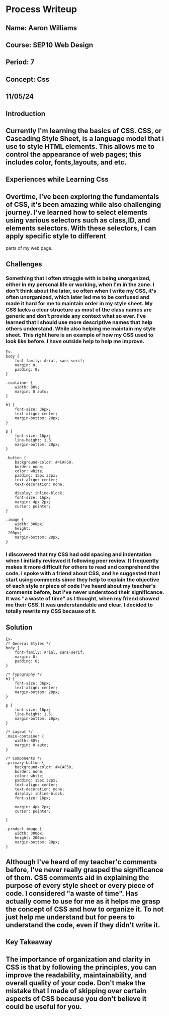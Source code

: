 # Process Writeup

## Name: Aaron Williams
## Course: SEP10 Web Design
## Period: 7
## Concept: Css
## 11/05/24

## Introduction
## Currently I'm learning the basics of CSS. CSS, or Cascading Style Sheet, is a language model that i use to style HTML elements. This allows me to control the appearance of web pages; this includes color, fonts,layouts, and etc.

## Experiences while Learning Css
## Overtime, I've been exploring the fundamentals of CSS, it's been amazing while also challenging journey. I've learned how to select elements using various selectors such as class,ID, and elements selectors. With these selectors, I can apply specific style to different 
parts of my web page.

## Challenges
### Something that I often struggle with is being unorganized, either in my personal life or working, when I'm in the zone. I don't think about the later, so often when I write my CSS, it's often unorganized, which later led me to be confused and made it hard for me to maintain order in my style sheet. My CSS lacks a clear structure as most of the class names are generic and don't provide any context what so ever. I've learned that I should use more descriptive names that help others understand. While also helping me maintain my style sheet. This right here is an example of how my CSS used to look like before. I have outside help to help me improve.
```
Ex-
body {
    font-family: Arial, sans-serif;
    margin: 0;
    padding: 0;
}

.container {
    width: 80%;
    margin: 0 auto;
}

h1 {
    font-size: 36px;
    text-align: center;
    margin-bottom: 20px;
}

p {
    font-size: 16px;
    line-height: 1.5;
    margin-bottom: 20px;
}

.button {
    background-color: #4CAF50;
    border: none;
    color: white;
    padding: 15px 32px;
    text-align: center;
    text-decoration: none;   

    display: inline-block;
    font-size: 16px;
    margin: 4px 2px;
    cursor: pointer;
}

.image {
    width: 300px;
    height:   
 200px;
    margin-bottom: 20px;
}

```
### I discovered that my CSS had odd spacing and indentation when I initially reviewed it following peer review. It frequently makes it more difficult for others to read and comprehend the code. I spoke with a friend about CSS, and he suggested that I start using comments since they help to explain the objective of each style or piece of code I've heard about my teacher's comments before, but I've never understood their significance. It was "a waste of time" as I thought, when my friend showed me their CSS. It was understandable and clear. I decided to totally rewrite my CSS because of it.
## Solution
```
Ex-
/* General Styles */
body {
    font-family: Arial, sans-serif;
    margin: 0;
    padding: 0;
}

/* Typography */
h1 {
    font-size: 36px;
    text-align: center;
    margin-bottom: 20px;
}

p {
    font-size: 16px;
    line-height: 1.5;
    margin-bottom: 20px;
}

/* Layout */
.main-container {
    width: 80%;
    margin: 0 auto;
}

/* Components */
.primary-button {
    background-color: #4CAF50;
    border: none;
    color: white;
    padding: 15px 32px;
    text-align: center;
    text-decoration: none;
    display: inline-block;
    font-size: 16px;   

    margin: 4px 2px;
    cursor: pointer;   

}

.product-image {
    width: 300px;
    height: 200px;
    margin-bottom: 20px;
}
```
## Although I've heard of my teacher'c comments before, I've never really grasped the significance of them. CSS comments aid in explaining the purpose of every style sheet or every piece of code. I considered "a waste of time". Has actually come to use for me as it helps me grasp the concept of CSS and how to organize it. To not just help me understand but for peers to understand the code, even if they didn't write it.

## Key Takeaway
## The importance of organization and clarity in CSS is that by following the principles, you can improve the readability, maintainability, and overall quality of your code. Don't make the mistake that I made of skipping over certain aspects of CSS because you don't believe it could be useful for you.

